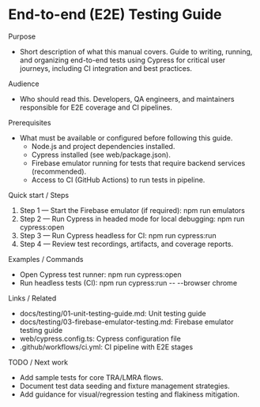 # End-to-end (E2E) Testing Guide

Purpose
- Short description of what this manual covers.
  Guide to writing, running, and organizing end-to-end tests using Cypress for critical user journeys, including CI integration and best practices.

Audience
- Who should read this.
  Developers, QA engineers, and maintainers responsible for E2E coverage and CI pipelines.

Prerequisites
- What must be available or configured before following this guide.
  - Node.js and project dependencies installed.
  - Cypress installed (see web/package.json).
  - Firebase emulator running for tests that require backend services (recommended).
  - Access to CI (GitHub Actions) to run tests in pipeline.

Quick start / Steps
1. Step 1 — Start the Firebase emulator (if required): npm run emulators
2. Step 2 — Run Cypress in headed mode for local debugging: npm run cypress:open
3. Step 3 — Run Cypress headless for CI: npm run cypress:run
4. Step 4 — Review test recordings, artifacts, and coverage reports.

Examples / Commands
- Open Cypress test runner:
  npm run cypress:open
- Run headless tests (CI):
  npm run cypress:run -- --browser chrome

Links / Related
- docs/testing/01-unit-testing-guide.md: Unit testing guide
- docs/testing/03-firebase-emulator-testing.md: Firebase emulator testing guide
- web/cypress.config.ts: Cypress configuration file
- .github/workflows/ci.yml: CI pipeline with E2E stages

TODO / Next work
- Add sample tests for core TRA/LMRA flows.
- Document test data seeding and fixture management strategies.
- Add guidance for visual/regression testing and flakiness mitigation.